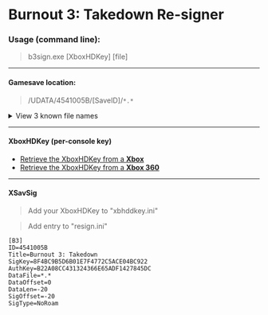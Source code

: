 # Burnout 3: Takedown Re-signer


### Usage (command line):
> b3sign.exe [XboxHDKey] [file]

------

#### Gamesave location:

> /UDATA/4541005B/[SaveID]/`*.*`

<details>
<summary>View 3 known file names</summary>

```
Profile 1
Profile 2
Profile 3
```

</details>

------

#### XboxHDKey (per-console key)

* [Retrieve the XboxHDKey from a **Xbox** ](https://github.com/feudalnate/Original-Xbox-Gamesave-Resigners/blob/master/XboxHDKey.md#retrieving-the-xboxhdkey-from-the-xbox)
* [Retrieve the XboxHDKey from a **Xbox 360** ](https://github.com/feudalnate/Original-Xbox-Gamesave-Resigners/blob/master/XboxHDKey.md#retrieving-the-xboxhdkey-from-the-xbox-360)

------

#### XSavSig

> Add your XboxHDKey to "xbhddkey.ini"

> Add entry to "resign.ini"

```
[B3]
ID=4541005B
Title=Burnout 3: Takedown
SigKey=8F4BC9B5D6B01E7F4772C5ACE04BC922
AuthKey=B22A08CC431324366E65ADF1427845DC
DataFile=*.*
DataOffset=0
DataLen=-20
SigOffset=-20
SigType=NoRoam
```
